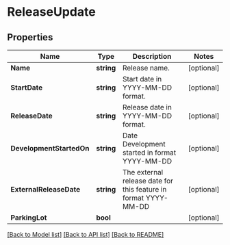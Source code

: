 # ReleaseUpdate

## Properties
Name | Type | Description | Notes
------------ | ------------- | ------------- | -------------
**Name** | **string** | Release name. | [optional] 
**StartDate** | **string** | Start date in YYYY-MM-DD format. | [optional] 
**ReleaseDate** | **string** | Release date in YYYY-MM-DD format. | [optional] 
**DevelopmentStartedOn** | **string** | Date Development started in format YYYY-MM-DD | [optional] 
**ExternalReleaseDate** | **string** | The external release date for this feature in format YYYY-MM-DD | [optional] 
**ParkingLot** | **bool** |  | [optional] 

[[Back to Model list]](../README.md#documentation-for-models) [[Back to API list]](../README.md#documentation-for-api-endpoints) [[Back to README]](../README.md)


